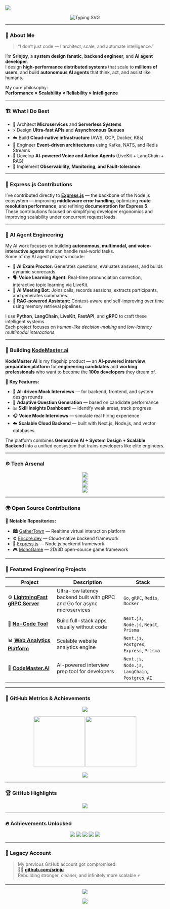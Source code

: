 <!-- HEADER -->
<img src="https://capsule-render.vercel.app/api?type=waving&height=230&color=gradient&text=Srinjoy%20Das%20⚙️&fontAlignY=38&fontSize=50&desc=System%20Design%20Architect%20%7C%20Backend%20Engineer%20%7C%20AI%20Agent%20Engineer&descAlignY=55&fontColor=ffffff"/>

<p align="center">
  <img src="https://readme-typing-svg.demolab.com?font=Fira+Code&pause=1000&center=true&vCenter=true&width=700&lines=System+Design+Lover;Scalable+Backend+Engineer;Distributed+Systems+%7C+Event-driven+Architectures;AI+Agent+Engineer+%7C+RAG+%7C+Voice+Agents;Building+Kodermaster.ai+-+100x+Developer+Tool" alt="Typing SVG" />
</p>

---

### 🧠 About Me

> “I don’t just code — I architect, scale, and automate intelligence.”

I’m **Srinjoy**, a **system design fanatic**, **backend engineer**, and **AI agent developer**.  
I design **high-performance distributed systems** that scale to **millions of users**, and build **autonomous AI agents** that think, act, and assist like humans.

My core philosophy:  
**Performance × Scalability × Reliability × Intelligence**

---

### 🏗️ What I Do Best

- 🧩 Architect **Microservices** and **Serverless Systems**  
- ⚡ Design **Ultra-fast APIs** and **Asynchronous Queues**  
- ☁️ Build **Cloud-native infrastructure** (AWS, GCP, Docker, K8s)  
- 🔁 Engineer **Event-driven architectures** using Kafka, NATS, and Redis Streams  
- 🧠 Develop **AI-powered Voice and Action Agents** (LiveKit + LangChain + RAG)  
- 🔐 Implement **Observability, Monitoring, and Fault-tolerance**

---

### 🧬 Express.js Contributions

I’ve contributed directly to **[Express.js](https://github.com/expressjs/express)** — the backbone of the Node.js ecosystem — improving **middleware error handling**, optimizing **route resolution performance**, and refining **documentation for Express 5**.  
These contributions focused on simplifying developer ergonomics and improving scalability under concurrent request loads.

---

### 🤖 AI Agent Engineering

My AI work focuses on building **autonomous, multimodal, and voice-interactive agents** that can handle real-world tasks.  
Some of my AI agent projects include:

- 🧩 **AI Exam Proctor:** Generates questions, evaluates answers, and builds dynamic scorecards.  
- 🗣️ **Voice Learning Agent:** Real-time pronunciation correction, interactive topic learning via LiveKit.  
- 🤝 **AI Meeting Bot:** Joins calls, records sessions, extracts participants, and generates summaries.  
- 🧠 **RAG-powered Assistant:** Context-aware and self-improving over time using memory retrieval pipelines.

I use **Python**, **LangChain**, **LiveKit**, **FastAPI**, and **gRPC** to craft these intelligent systems.  
Each project focuses on *human-like decision-making* and *low-latency multimodal interactions.*

---

### 🚀 Building [KodeMaster.ai](https://kodemaster.ai)

**KodeMaster.AI** is my flagship product — an **AI-powered interview preparation platform** for **engineering candidates** and **working professionals** who want to become the **100x developers** they dream of.

🧩 **Key Features:**
- 💬 **AI-driven Mock Interviews** — for backend, frontend, and system design rounds  
- 🧠 **Adaptive Question Generation** — based on candidate performance  
- 📊 **Skill Insights Dashboard** — identify weak areas, track progress  
- 🎧 **Voice Mode Interviews** — simulate real hiring experience  
- ☁️ **Scalable Cloud Backend** — built with Next.js, Node.js, and vector databases  

The platform combines **Generative AI + System Design + Scalable Backend** into a unified ecosystem that trains developers like elite engineers.

---

### ⚙️ Tech Arsenal

<p align="center">
  <!-- Languages -->
  <img src="https://skillicons.dev/icons?i=cpp,java,js,ts,go,rust,python,bash" />
  <br/>
  <!-- Frameworks -->
  <img src="https://skillicons.dev/icons?i=spring,express,nextjs,react,fastapi,nestjs,gin" />
  <br/>
  <!-- Databases and Cloud -->
  <img src="https://skillicons.dev/icons?i=postgres,mysql,mongodb,redis,dynamodb,aws,gcp,docker,kubernetes" />
  <br/>
  <!-- DevOps & Tools -->
  <img src="https://skillicons.dev/icons?i=git,github,nginx,linux,terraform,grafana,prometheus" />
</p>

---

### 🌍 Open Source Contributions

🧩 **Notable Repositories:**
- 🏙️ [GatherTown](https://github.com/gathertown) — Realtime virtual interaction platform  
- ⚙️ [Encore.dev](https://github.com/encoredev) — Cloud-native backend framework  
- 🧭 [Express.js](https://github.com/expressjs/express) — Node.js backend framework  
- 🎮 [MonoGame](https://github.com/MonoGame/MonoGame) — 2D/3D open-source game framework  

---

### 🧩 Featured Engineering Projects

| Project | Description | Stack |
|----------|--------------|-------|
| ⚙️ [**LightningFast gRPC Server**](https://github.com/srinju/LightningFast-server-grpc) | Ultra-low latency backend built with gRPC and Go for async microservices | `Go`, `gRPC`, `Redis`, `Docker` |
| 🧱 [**No-Code Tool**](https://github.com/srinju/no-code-tool) | Build full-stack apps visually without code | `Next.js`, `Node.js`, `React`, `Prisma` |
| 📊 [**Web Analytics Platform**](https://github.com/srinju/web-analytics-project) | Scalable website analytics engine | `Next.js`, `Postgres`, `Express`, `Prisma` |
| 🧠 [**CodeMaster.AI**](https://kodemaster.ai) | AI-powered interview prep tool for developers | `Next.js`, `Node.js`, `LangChain`, `Postgres`, `AI` |

---

### 🧬 GitHub Metrics & Achievements

<p align="center">
  <img src="https://github-profile-trophy.vercel.app/?username=srinjoydas&theme=tokyonight&margin-w=10&no-bg=true&no-frame=true" />
</p>

<p align="center">
  <img src="https://github-readme-stats.vercel.app/api?username=srinjoydas&show_icons=true&theme=tokyonight&include_all_commits=true&count_private=true&hide_border=true" height="160px"/>
  <img src="https://github-readme-streak-stats.herokuapp.com/?user=srinjoydas&theme=tokyonight&hide_border=true" height="160px"/>
</p>

<p align="center">
  <img src="https://github-readme-activity-graph.vercel.app/graph?username=srinjoydas&theme=tokyo-night&area=true&hide_border=true"/>
</p>

---

### 🏆 GitHub Highlights

<p align="center">
  <img src="https://github-contributor-stats.vercel.app/api?username=srinjoydas&limit=5&theme=tokyonight&combine_all_yearly_contributions=true"/>
</p>

---

### 🔥 Achievements Unlocked

<p align="center">
  <img src="https://github-profile-achievements.vercel.app/api/badge/maintainer" />
  <img src="https://github-profile-achievements.vercel.app/api/badge/contributor" />
  <img src="https://github-profile-achievements.vercel.app/api/badge/pull-shark" />
  <img src="https://github-profile-achievements.vercel.app/api/badge/verified" />
  <img src="https://github-profile-achievements.vercel.app/api/badge/developer" />
</p>

---

### 🧩 Legacy Account
> My previous GitHub account got compromised:  
> 🕵️‍♂️ [**github.com/srinju**](https://github.com/srinju)  
> Rebuilding stronger, cleaner, and infinitely more scalable ⚡

---

<p align="center">
  <img src="https://komarev.com/ghpvc/?username=srinjoydas&style=for-the-badge&color=blueviolet">
</p>

<p align="center">
  <img src="https://capsule-render.vercel.app/api?type=waving&height=120&color=gradient&section=footer"/>
</p>
